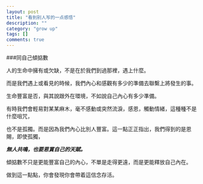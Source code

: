 ```yaml
---
layout: post
title: "看到别人写的一点感悟"
description: ""
category: "grow up"
tags: []
comments: true
---
```



###同自己傾掂數


人的生命中擁有或欠缺，不是在於我們到過那裡，遇上什麼。

而是我們遇上或看見的時候，我們內心和感觀有多少的準備去聯繫上將發生的事。

生命豐富是否，與其說跟外在環境，不如說自己內心有多少準備。

有時我們會輕易對某某麻木，毫不感動或突然流淚，感恩，觸動情緒，這種種不是什麼咀咒，


也不是孤獨。而是因為我們內心比別人豐富。這一點正正指出，我們得到的是恩賜，即使孤獨，


***無人共鳴，也要恩賞自己的天賦。***

傾掂數不只是更能豐富自己的內心，不單是走得更遠，而是更能釋放自己內在。

做到這一點點，你會發現你會帶着這信念存活。